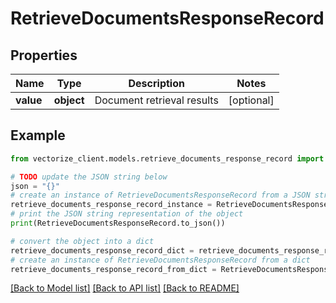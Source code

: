 # RetrieveDocumentsResponseRecord


## Properties

Name | Type | Description | Notes
------------ | ------------- | ------------- | -------------
**value** | **object** | Document retrieval results | [optional] 

## Example

```python
from vectorize_client.models.retrieve_documents_response_record import RetrieveDocumentsResponseRecord

# TODO update the JSON string below
json = "{}"
# create an instance of RetrieveDocumentsResponseRecord from a JSON string
retrieve_documents_response_record_instance = RetrieveDocumentsResponseRecord.from_json(json)
# print the JSON string representation of the object
print(RetrieveDocumentsResponseRecord.to_json())

# convert the object into a dict
retrieve_documents_response_record_dict = retrieve_documents_response_record_instance.to_dict()
# create an instance of RetrieveDocumentsResponseRecord from a dict
retrieve_documents_response_record_from_dict = RetrieveDocumentsResponseRecord.from_dict(retrieve_documents_response_record_dict)
```
[[Back to Model list]](../README.md#documentation-for-models) [[Back to API list]](../README.md#documentation-for-api-endpoints) [[Back to README]](../README.md)


